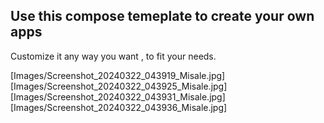 ##   Use this compose temeplate to create your own apps

Customize it any way you want , to fit your needs. 


[Images/Screenshot_20240322_043919_Misale.jpg]
[Images/Screenshot_20240322_043925_Misale.jpg]
[Images/Screenshot_20240322_043931_Misale.jpg]
[Images/Screenshot_20240322_043936_Misale.jpg]
